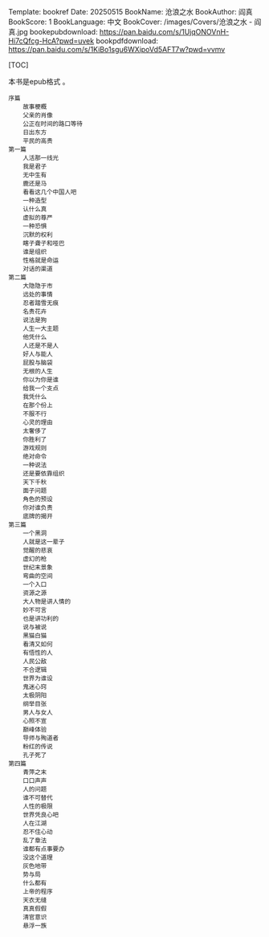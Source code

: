 Template: bookref
Date: 20250515
BookName: 沧浪之水
BookAuthor: 阎真
BookScore: 1
BookLanguage: 中文
BookCover: /images/Covers/沧浪之水 - 阎真.jpg
bookepubdownload: https://pan.baidu.com/s/1UjqONOVnH-Hi7cQfcg-HcA?pwd=uvek
bookpdfdownload: https://pan.baidu.com/s/1KiBo1sgu6WXipoVd5AFT7w?pwd=vvmv

[TOC]

本书是epub格式 。


```
序篇
    故事梗概
    父亲的肖像
    公正在时间的路口等待
    日出东方
    平民的高贵
第一篇
    人活那一线光
    我是君子
    无中生有
    鹿还是马
    看看这几个中国人吧
    一种造型
    认什么真
    虚拟的尊严
    一种恐惧
    沉默的权利
    瞎子聋子和哑巴
    谁是组织
    性格就是命运
    对话的渠道
第二篇
    大隐隐于市
    远处的事情
    忍者踏雪无痕
    名贵花卉
    说法是狗
    人生一大主题
    他凭什么
    人还是不是人
    好人与能人
    屁股与脑袋
    无根的人生
    你以为你是谁
    给我一个支点
    我凭什么
    在那个份上
    不服不行
    心灵的理由
    太奢侈了
    你胜利了
    游戏规则
    绝对命令
    一种说法
    还是要依靠组织
    天下千秋
    面子问题
    角色的预设
    你对谁负责
    底牌的揭开
第三篇
    一个黑洞
    人就是这一辈子
    觉醒的悲哀
    虚幻的枪
    世纪末景象
    弯曲的空间
    一个入口
    资源之源
    大人物是讲人情的
    妙不可言
    也是讲功利的
    说与被说
    黑猫白猫
    看清又如何
    有悟性的人
    人民公敌
    不合逻辑
    世界为谁设
    鬼迷心窍
    太极阴阳
    纲举目张
    男人与女人
    心照不宣
    巅峰体验
    导师与殉道者
    粉红的传说
    孔子死了
第四篇
    青萍之末
    口口声声
    人的问题
    谁不可替代
    人性的极限
    世界凭良心吧
    人在江湖
    忍不住心动
    乱了章法
    谁都有点事要办
    没这个道理
    灰色地带
    势与局
    什么都有
    上帝的程序
    天衣无缝
    真真假假
    清官意识
    悬浮一族
```